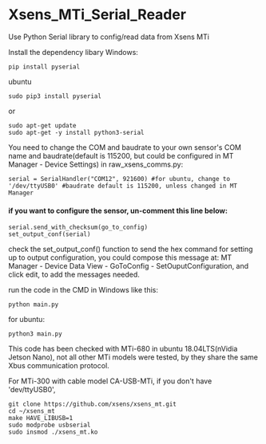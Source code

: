 # Xsens_MTi_Serial_Reader
Use Python Serial library to config/read data from Xsens MTi

Install the dependency libary
Windows:
```
pip install pyserial
```

ubuntu
```
sudo pip3 install pyserial
```
or
```
sudo apt-get update
sudo apt-get -y install python3-serial
```

You need to change the COM and baudrate to your own sensor's COM name and baudrate(default is 115200, but could be configured in MT Manager - Device Settings) in raw_xsens_comms.py:
```
serial = SerialHandler("COM12", 921600) #for ubuntu, change to '/dev/ttyUSB0' #baudrate default is 115200, unless changed in MT Manager
```

#### if you want to configure the sensor, un-comment this line below:
```
serial.send_with_checksum(go_to_config)
set_output_conf(serial)
```

check the set_output_conf() function to send the hex command for setting up to output configuration, you could compose this message at:
MT Manager - Device Data View - GoToConfig - SetOuputConfiguration, and click edit, to add the messages needed.


run the code in the CMD in Windows like this:
```
python main.py
```
for ubuntu:
```
python3 main.py
```



This code has been checked with MTi-680 in ubuntu 18.04LTS(nVidia Jetson Nano),  not all other MTi models were tested, by they share the same Xbus communication protocol.

For MTi-300 with cable model CA-USB-MTi, if you don't have 'dev/ttyUSB0', 
```
git clone https://github.com/xsens/xsens_mt.git
cd ~/xsens_mt
make HAVE_LIBUSB=1
sudo modprobe usbserial
sudo insmod ./xsens_mt.ko
```
